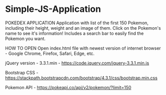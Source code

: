 # Simple-JS-Application
POKEDEX APPLICATION
Application with list of the first 150 Pokemon, including their height, weight and an image of them. Click on the Pokemon's name to see it's information! Includes a search bar to easily find the Pokemon you want.

HOW TO OPEN
Open index.html file with newest version of internet browser - Google Chrome, Firefox, Safari, Edge, etc.

jQuery version - 3.3.1.min - https://code.jquery.com/jquery-3.3.1.min.js

Bootstrap CSS - https://stackpath.bootstrapcdn.com/bootstrap/4.3.1/css/bootstrap.min.css

Pokemon API - https://pokeapi.co/api/v2/pokemon/?limit=150
